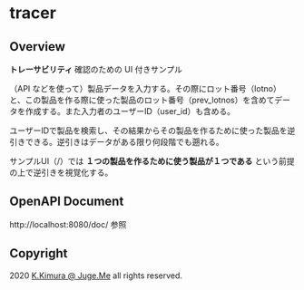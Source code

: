 # tracer

## Overview

**トレーサビリティ** 確認のための UI 付きサンプル

（API などを使って）製品データを入力する。その際にロット番号（lotno）と、この製品を作る際に使った製品のロット番号（prev_lotnos）を含めてデータを作成する。また入力者のユーザーID（user_id）も含める。

ユーザーIDで製品を検索し、その結果からその製品を作るために使った製品を逆引きできる。逆引きはデータがある限り何段階でも遡れる。

サンプルUI（/）では **１つの製品を作るために使う製品が１つである** という前提の上で逆引きを視覚化する。


## OpenAPI Document

http://localhost:8080/doc/ 参照



## Copyright

2020 [K.Kimura @ Juge.Me](https://github.com/dotnsf) all rights reserved.
